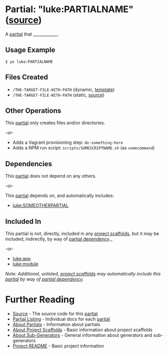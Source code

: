 # Partial: "luke:PARTIALNAME" ([source](../../generators/PARTIALNAME/index.js))

A [partial](../partials.md) that ____________.

## Usage Example

```
$ yo luke:PARTIALNAME
```

## Files Created

* `/THE-TARGET-FILE-WITH-PATH` (dynamic, [template](../../templates/core/_THE-SOURCE-FILE))
* `/THE-TARGET-FILE-WITH-PATH` (static, [source](../../templates/core/_THE-SOURCE-FILE))

## Other Operations

This [partial](../partials.md) only creates files and/or directories.

-or-

* Adds a Vagrant provisioning step: `do-something-here`
* Adds a NPM run script: `scripts/SOMESCRIPTNAME.sh` (as `somecommand`)

## Dependencies

This [partial](../partials.md) does not depend on any others.

-or-

This [partial](../partials.md) depends on, and automatically includes:

* [luke:SOMEOTHERPARTIAL](../partials/SOMEOTHERPARTIAL.md)

## Included In

This partial is not, directly, included in any [project scaffolds](../project-scaffolds.md),
but it may be included, indirectly, by way of [partial dependency](../partials.md#partial-dependency)._

-or-

* [luke:app](../project-scaffolds/app.md)
* [luke:module](../project-scaffolds/module.md)

_Note: Additional, unlisted, [project scaffolds](../project-scaffolds.md) may
automatically include this [partial](../partials.md) by way of
[partial dependency](../partials.md#partial-dependency)._

# Further Reading

* [Source](../../generators/PARTIALNAME/index.js) - The source code for this [partial](../partials.md)
* [Partial Listing](./) - Individual docs for each [partial](../partials.md)
* [About Partials](../partials.md) - Information about partials
* [About Project Scaffolds](../project-scaffolds.md) - Basic information about project scaffolds
* [About Sub-Generators](../generators.md) - General information about generators and sub-generators
* [Project README](../README.md) - Basic project information